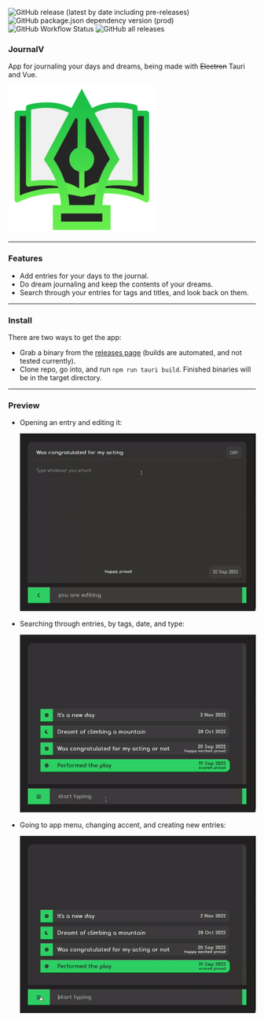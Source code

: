 ![GitHub release (latest by date including pre-releases)](https://img.shields.io/github/v/release/ahmedkabd/journalv?color=red&include_prereleases&style=flat-square)
![GitHub package.json dependency version (prod)](https://img.shields.io/github/package-json/dependency-version/ahmedkabd/journalv/@tauri-apps/api?label=tauri&style=flat-square&color=red)
![GitHub Workflow Status](https://img.shields.io/github/workflow/status/ahmedkabd/journalv/Release?style=flat-square)
![GitHub all releases](https://img.shields.io/github/downloads/ahmedkabd/journalv/total?color=blue&style=flat-square)


### JournalV

App for journaling your days and dreams, being made with ~~Electron~~ Tauri and Vue.

![app icon](assets/jv-icon-sm.png)

<hr />

### Features

- Add entries for your days to the journal.
- Do dream journaling and keep the contents of your dreams.
- Search through your entries for tags and titles, and look back on them.

<hr />

### Install

There are two ways to get the app:

- Grab a binary from the [releases page](https://github.com/ahmedkabd/journalv/releases) (builds are automated, and not tested currently).
- Clone repo, go into, and run `npm run tauri build`. Finished binaries will be in the target directory.
<hr />

### Preview

- Opening an entry and editing it:

  ![editor preview](assets/jv-open.gif)

- Searching through entries, by tags, date, and type:

  ![search preview](assets/jv-search.gif)

- Going to app menu, changing accent, and creating new entries:

  ![menu preview](assets/jv-menu.gif)
